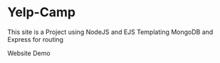 # Yelp-Camp
This site is a Project using NodeJS and EJS Templating MongoDB and Express for routing 

Website Demo




